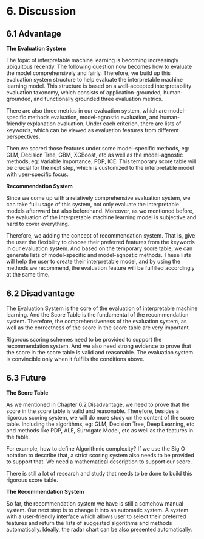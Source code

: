 # 6. Discussion

## 6.1 Advantage

**The Evaluation System**

The topic of interpretable machine learning is becoming increasingly ubiquitous recently. The following question now becomes how to evaluate the model comprehensively and fairly. Therefore, we build up this evaluation system structure to help evaluate the interpretable machine learning model. This structure is based on a well-accepted interpretability evaluation taxonomy, which consists of application-grounded, human-grounded, and functionally grounded three evaluation metrics.

There are also three metrics in our evaluation system, which are model-specific methods evaluation, model-agnostic evaluation, and human-friendly explanation evaluation. Under each criterion, there are lists of keywords, which can be viewed as evaluation features from different perspectives.

Then we scored those features under some model-specific methods, eg: GLM, Decision Tree, GBM, XGBoost, etc as well as the model-agnostic methods, eg: Variable Importance, PDP, ICE. This temporary score table will be crucial for the next step, which is customized to the interpretable model with user-specific focus.

**Recommendation System**

Since we come up with a relatively comprehensive evaluation system, we can take full usage of this system, not only evaluate the interpretable models afterward but also beforehand. Moreover, as we mentioned before, the evaluation of the interpretable machine learning model is subjective and hard to cover everything.

Therefore, we adding the concept of recommendation system. That is, give the user the flexibility to choose their preferred features from the keywords in our evaluation system. And based on the temporary score table, we can generate lists of model-specific and model-agnostic methods. These lists will help the user to create their interpretable model, and by using the methods we recommend, the evaluation feature will be fulfilled accordingly at the same time.

## 6.2 Disadvantage

The Evaluation System is the core of the evaluation of interpretable machine learning. And the Score Table is the fundamental of the recommendation system. Therefore, the comprehensiveness of the evaluation system, as well as the correctness of the score in the score table are very important.

Rigorous scoring schemes need to be provided to support the recommendation system. And we also need strong evidence to prove that the score in the score table is valid and reasonable. The evaluation system is convincible only when it fulfills the conditions above.

## 6.3 Future

**The Score Table**

As we mentioned in Chapter 6.2 Disadvantage, we need to prove that the score in the score table is valid and reasonable. Therefore, besides a rigorous scoring system, we will do more study on the content of the score table. Including the algorithms, eg: GLM, Decision Tree, Deep Learning, etc and methods like PDP, ALE, Surrogate Model, etc as well as the features in the table. 

For example, how to define Algorithmic complexity? If we use the Big O notation to describe that, a strict scoring system also needs to be provided to support that. We need a mathematical description to support our score.

There is still a lot of research and study that needs to be done to build this rigorous score table.

**The Recommendation System**

So far, the recommendation system we have is still a somehow manual system. Our next step is to change it into an automatic system. A system with a user-friendly interface which allows user to select their preferred features and return the lists of suggested algorithms and methods automatically. Ideally, the radar chart can be also presented automatically.

